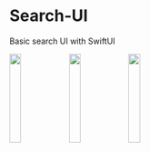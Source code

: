 # Search-UI
Basic search UI with SwiftUI

<img src="https://user-images.githubusercontent.com/28627198/100539390-7cbb1880-3279-11eb-8fc5-d71173976364.png" width="20%"> <img src="https://user-images.githubusercontent.com/28627198/100539392-7f1d7280-3279-11eb-8674-fe48759004d2.png" width="20%"> <img src="https://user-images.githubusercontent.com/28627198/100539394-804e9f80-3279-11eb-8334-f126c780d53d.png" width="20%">
